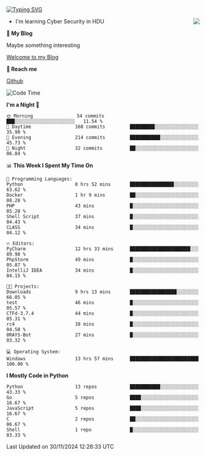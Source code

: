 [![Typing SVG](https://readme-typing-svg.herokuapp.com?font=Fira+Code&pause=1000&random=false&width=450&height=60&lines=Hello+%F0%9F%91%8B%F0%9F%8F%BB;I'm+JBNRZ)](https://git.io/typing-svg)

<a href="#">
  <img align="right" src="https://github-readme-stats.vercel.app/api?username=JBNRZ&show_icons=true&bg_color=15,f2f7fd,E0EAFC" />
</a>

- I'm learning Cyber Security in HDU

 **🌱 My Blog**

Maybe something interesting

[Welcome to my Blog](https://jbnrz.com.cn/)

 **💬 Reach me** 

[Github](https://github.com/JBNRZ)


<!--START_SECTION:waka-->
![Code Time](http://img.shields.io/badge/Code%20Time-763%20hrs%2016%20mins-blue)

**I'm a Night 🦉** 

```text
🌞 Morning                54 commits          ███░░░░░░░░░░░░░░░░░░░░░░   11.54 % 
🌆 Daytime                168 commits         █████████░░░░░░░░░░░░░░░░   35.90 % 
🌃 Evening                214 commits         ███████████░░░░░░░░░░░░░░   45.73 % 
🌙 Night                  32 commits          ██░░░░░░░░░░░░░░░░░░░░░░░   06.84 % 
```


📊 **This Week I Spent My Time On** 

```text
💬 Programming Languages: 
Python                   8 hrs 52 mins       ████████████████░░░░░░░░░   63.62 % 
Docker                   1 hr 9 mins         ██░░░░░░░░░░░░░░░░░░░░░░░   08.28 % 
PHP                      43 mins             █░░░░░░░░░░░░░░░░░░░░░░░░   05.20 % 
Shell Script             37 mins             █░░░░░░░░░░░░░░░░░░░░░░░░   04.43 % 
CLASS                    34 mins             █░░░░░░░░░░░░░░░░░░░░░░░░   04.12 % 

🔥 Editors: 
PyCharm                  12 hrs 33 mins      ██████████████████████░░░   89.98 % 
PhpStorm                 49 mins             █░░░░░░░░░░░░░░░░░░░░░░░░   05.87 % 
IntelliJ IDEA            34 mins             █░░░░░░░░░░░░░░░░░░░░░░░░   04.15 % 

🐱‍💻 Projects: 
Downloads                9 hrs 13 mins       █████████████████░░░░░░░░   66.05 % 
test                     46 mins             █░░░░░░░░░░░░░░░░░░░░░░░░   05.57 % 
CTFd-3.7.4               44 mins             █░░░░░░░░░░░░░░░░░░░░░░░░   05.31 % 
rc4                      38 mins             █░░░░░░░░░░░░░░░░░░░░░░░░   04.58 % 
0RAYS-Bot                27 mins             █░░░░░░░░░░░░░░░░░░░░░░░░   03.32 % 

💻 Operating System: 
Windows                  13 hrs 57 mins      █████████████████████████   100.00 % 
```

**I Mostly Code in Python** 

```text
Python                   13 repos            ███████████░░░░░░░░░░░░░░   43.33 % 
Go                       5 repos             ████░░░░░░░░░░░░░░░░░░░░░   16.67 % 
JavaScript               5 repos             ████░░░░░░░░░░░░░░░░░░░░░   16.67 % 
C                        2 repos             ██░░░░░░░░░░░░░░░░░░░░░░░   06.67 % 
Shell                    1 repo              █░░░░░░░░░░░░░░░░░░░░░░░░   03.33 % 
```




 Last Updated on 30/11/2024 12:28:33 UTC
<!--END_SECTION:waka-->
